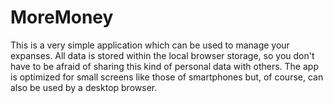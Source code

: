 # MoreMoney
This is a very simple application which can be used to manage your expanses. All data is stored within the local browser storage, so you don't have to be afraid of sharing this kind of personal data with others. The app is optimized for small screens like those of smartphones but, of course, can also be used by a desktop browser.